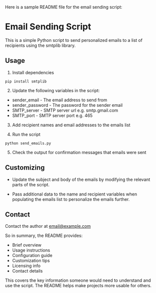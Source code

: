 Here is a sample README file for the email sending script:

# Email Sending Script

This is a simple Python script to send personalized emails to a list of recipients using the smtplib library. 

## Usage

1. Install dependencies

```
pip install smtplib
```

2. Update the following variables in the script:

- sender_email - The email address to send from
- sender_password - The password for the sender email 
- SMTP_server - SMTP server url e.g. smtp.gmail.com
- SMTP_port - SMTP server port e.g. 465 

3. Add recipient names and email addresses to the emails list

4. Run the script

```
python send_emails.py
```

5. Check the output for confirmation messages that emails were sent

## Customizing

- Update the subject and body of the emails by modifying the relevant parts of the script. 

- Pass additional data to the name and recipient variables when populating the emails list to personalize the emails further.

## Contact

Contact the author at [email@example.com](mailto:email@example.com)

So in summary, the README provides:

- Brief overview
- Usage instructions 
- Configuration guide
- Customization tips
- Licensing info 
- Contact details

This covers the key information someone would need to understand and use the script. The README helps make projects more usable for others.